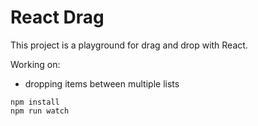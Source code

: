 React Drag
==========
This project is a playground for drag and drop with React.

Working on:
 - dropping items between multiple lists

```
npm install
npm run watch
```